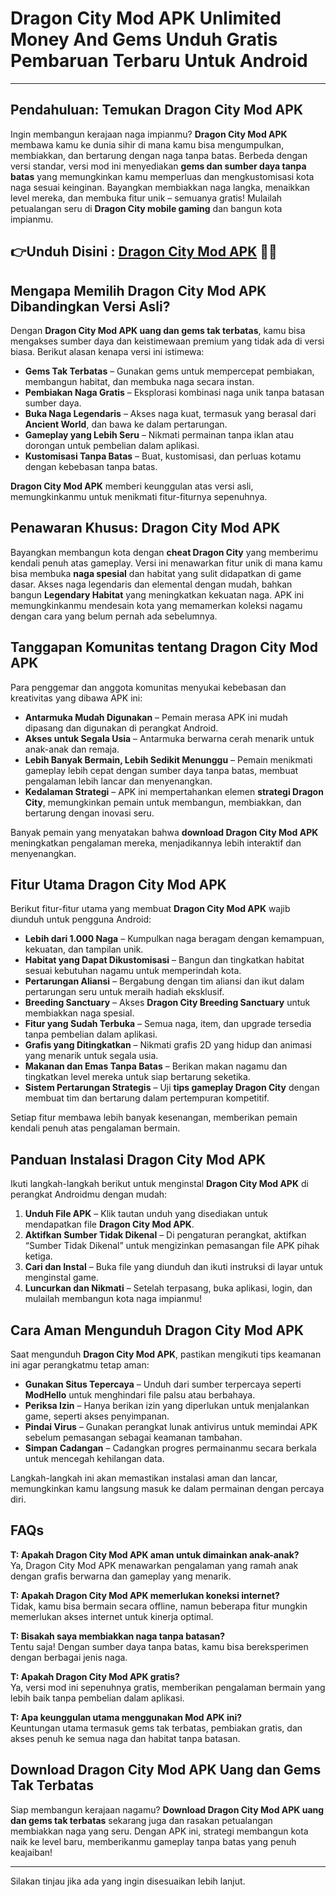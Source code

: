 # Dragon City Mod APK Unlimited Money And Gems Unduh Gratis Pembaruan Terbaru Untuk Android 

---

## Pendahuluan: Temukan Dragon City Mod APK

Ingin membangun kerajaan naga impianmu? **Dragon City Mod APK** membawa kamu ke dunia sihir di mana kamu bisa mengumpulkan, membiakkan, dan bertarung dengan naga tanpa batas. Berbeda dengan versi standar, versi mod ini menyediakan **gems dan sumber daya tanpa batas** yang memungkinkan kamu memperluas dan mengkustomisasi kota naga sesuai keinginan. Bayangkan membiakkan naga langka, menaikkan level mereka, dan membuka fitur unik – semuanya gratis! Mulailah petualangan seru di **Dragon City mobile gaming** dan bangun kota impianmu.


## 👉Unduh Disini : [Dragon City Mod APK](https://modhello.com/dragon-city/) 👌🏻

## Mengapa Memilih Dragon City Mod APK Dibandingkan Versi Asli?

Dengan **Dragon City Mod APK uang dan gems tak terbatas**, kamu bisa mengakses sumber daya dan keistimewaan premium yang tidak ada di versi biasa. Berikut alasan kenapa versi ini istimewa:

- **Gems Tak Terbatas** – Gunakan gems untuk mempercepat pembiakan, membangun habitat, dan membuka naga secara instan.
- **Pembiakan Naga Gratis** – Eksplorasi kombinasi naga unik tanpa batasan sumber daya.
- **Buka Naga Legendaris** – Akses naga kuat, termasuk yang berasal dari **Ancient World**, dan bawa ke dalam pertarungan.
- **Gameplay yang Lebih Seru** – Nikmati permainan tanpa iklan atau dorongan untuk pembelian dalam aplikasi.
- **Kustomisasi Tanpa Batas** – Buat, kustomisasi, dan perluas kotamu dengan kebebasan tanpa batas.

**Dragon City Mod APK** memberi keunggulan atas versi asli, memungkinkanmu untuk menikmati fitur-fiturnya sepenuhnya.

## Penawaran Khusus: Dragon City Mod APK

Bayangkan membangun kota dengan **cheat Dragon City** yang memberimu kendali penuh atas gameplay. Versi ini menawarkan fitur unik di mana kamu bisa membuka **naga spesial** dan habitat yang sulit didapatkan di game dasar. Akses naga legendaris dan elemental dengan mudah, bahkan bangun **Legendary Habitat** yang meningkatkan kekuatan naga. APK ini memungkinkanmu mendesain kota yang memamerkan koleksi nagamu dengan cara yang belum pernah ada sebelumnya.

## Tanggapan Komunitas tentang Dragon City Mod APK

Para penggemar dan anggota komunitas menyukai kebebasan dan kreativitas yang dibawa APK ini:

- **Antarmuka Mudah Digunakan** – Pemain merasa APK ini mudah dipasang dan digunakan di perangkat Android.
- **Akses untuk Segala Usia** – Antarmuka berwarna cerah menarik untuk anak-anak dan remaja.
- **Lebih Banyak Bermain, Lebih Sedikit Menunggu** – Pemain menikmati gameplay lebih cepat dengan sumber daya tanpa batas, membuat pengalaman lebih lancar dan menyenangkan.
- **Kedalaman Strategi** – APK ini mempertahankan elemen **strategi Dragon City**, memungkinkan pemain untuk membangun, membiakkan, dan bertarung dengan inovasi seru.

Banyak pemain yang menyatakan bahwa **download Dragon City Mod APK** meningkatkan pengalaman mereka, menjadikannya lebih interaktif dan menyenangkan.

## Fitur Utama Dragon City Mod APK

Berikut fitur-fitur utama yang membuat **Dragon City Mod APK** wajib diunduh untuk pengguna Android:

- **Lebih dari 1.000 Naga** – Kumpulkan naga beragam dengan kemampuan, kekuatan, dan tampilan unik.
- **Habitat yang Dapat Dikustomisasi** – Bangun dan tingkatkan habitat sesuai kebutuhan nagamu untuk memperindah kota.
- **Pertarungan Aliansi** – Bergabung dengan tim aliansi dan ikut dalam pertarungan seru untuk meraih hadiah eksklusif.
- **Breeding Sanctuary** – Akses **Dragon City Breeding Sanctuary** untuk membiakkan naga spesial.
- **Fitur yang Sudah Terbuka** – Semua naga, item, dan upgrade tersedia tanpa pembelian dalam aplikasi.
- **Grafis yang Ditingkatkan** – Nikmati grafis 2D yang hidup dan animasi yang menarik untuk segala usia.
- **Makanan dan Emas Tanpa Batas** – Berikan makan nagamu dan tingkatkan level mereka untuk siap bertarung seketika.
- **Sistem Pertarungan Strategis** – Uji **tips gameplay Dragon City** dengan membuat tim dan bertarung dalam pertempuran kompetitif.

Setiap fitur membawa lebih banyak kesenangan, memberikan pemain kendali penuh atas pengalaman bermain.

## Panduan Instalasi Dragon City Mod APK

Ikuti langkah-langkah berikut untuk menginstal **Dragon City Mod APK** di perangkat Androidmu dengan mudah:

1. **Unduh File APK** – Klik tautan unduh yang disediakan untuk mendapatkan file **Dragon City Mod APK**.
2. **Aktifkan Sumber Tidak Dikenal** – Di pengaturan perangkat, aktifkan “Sumber Tidak Dikenal” untuk mengizinkan pemasangan file APK pihak ketiga.
3. **Cari dan Instal** – Buka file yang diunduh dan ikuti instruksi di layar untuk menginstal game.
4. **Luncurkan dan Nikmati** – Setelah terpasang, buka aplikasi, login, dan mulailah membangun kota naga impianmu!

## Cara Aman Mengunduh Dragon City Mod APK

Saat mengunduh **Dragon City Mod APK**, pastikan mengikuti tips keamanan ini agar perangkatmu tetap aman:

- **Gunakan Situs Tepercaya** – Unduh dari sumber terpercaya seperti **ModHello** untuk menghindari file palsu atau berbahaya.
- **Periksa Izin** – Hanya berikan izin yang diperlukan untuk menjalankan game, seperti akses penyimpanan.
- **Pindai Virus** – Gunakan perangkat lunak antivirus untuk memindai APK sebelum pemasangan sebagai keamanan tambahan.
- **Simpan Cadangan** – Cadangkan progres permainanmu secara berkala untuk mencegah kehilangan data.

Langkah-langkah ini akan memastikan instalasi aman dan lancar, memungkinkan kamu langsung masuk ke dalam permainan dengan percaya diri.

## FAQs

**T: Apakah Dragon City Mod APK aman untuk dimainkan anak-anak?**  
Ya, Dragon City Mod APK menawarkan pengalaman yang ramah anak dengan grafis berwarna dan gameplay yang menarik.

**T: Apakah Dragon City Mod APK memerlukan koneksi internet?**  
Tidak, kamu bisa bermain secara offline, namun beberapa fitur mungkin memerlukan akses internet untuk kinerja optimal.

**T: Bisakah saya membiakkan naga tanpa batasan?**  
Tentu saja! Dengan sumber daya tanpa batas, kamu bisa bereksperimen dengan berbagai jenis naga.

**T: Apakah Dragon City Mod APK gratis?**  
Ya, versi mod ini sepenuhnya gratis, memberikan pengalaman bermain yang lebih baik tanpa pembelian dalam aplikasi.

**T: Apa keunggulan utama menggunakan Mod APK ini?**  
Keuntungan utama termasuk gems tak terbatas, pembiakan gratis, dan akses penuh ke semua naga dan habitat tanpa batasan.

## Download Dragon City Mod APK Uang dan Gems Tak Terbatas

Siap membangun kerajaan nagamu? **Download Dragon City Mod APK uang dan gems tak terbatas** sekarang juga dan rasakan petualangan membiakkan naga yang seru. Dengan APK ini, strategi membangun kota naik ke level baru, memberikanmu gameplay tanpa batas yang penuh keajaiban!

--- 

Silakan tinjau jika ada yang ingin disesuaikan lebih lanjut.

